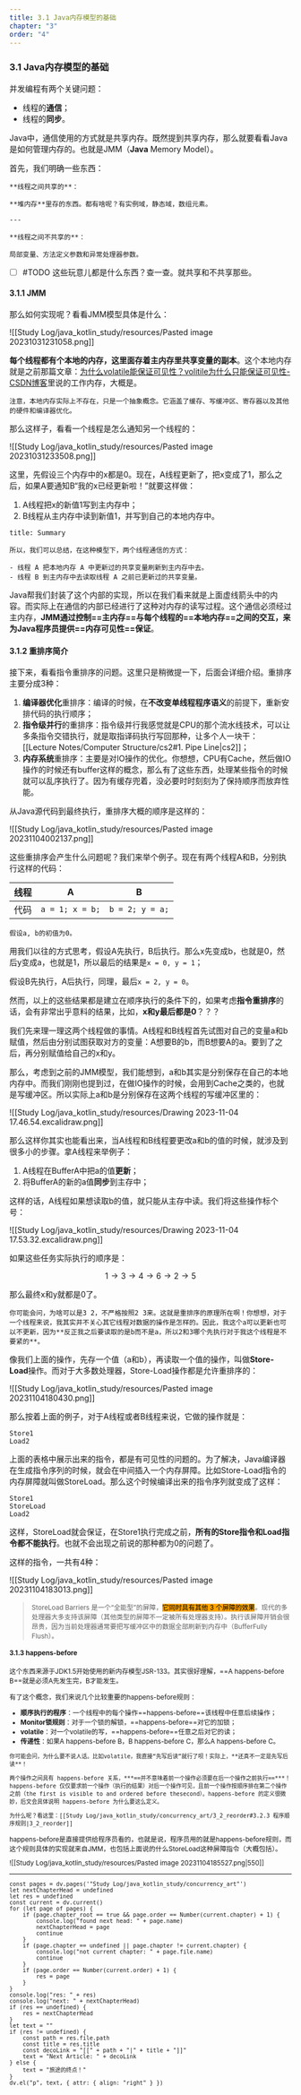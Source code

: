 ```yaml
---
title: 3.1 Java内存模型的基础
chapter: "3"
order: "4"
---
```

### 3.1 Java内存模型的基础

并发编程有两个关键问题：

* 线程的**通信**；
* 线程的**同步**。

Java中，通信使用的方式就是共享内存。既然提到共享内存，那么就要看看Java是如何管理内存的。也就是JMM（**Java** Memory Model）。

首先，我们明确一些东西：

```ad-info
**线程之间共享的**：

**堆内存**里存的东西。都有啥呢？有实例域，静态域，数组元素。

---

**线程之间不共享的**：

局部变量、方法定义参数和异常处理器参数。
```

- [ ] #TODO 这些玩意儿都是什么东西？查一查。就共享和不共享那些。

#### 3.1.1 JMM

那么如何实现呢？看看JMM模型具体是什么：

![[Study Log/java_kotlin_study/resources/Pasted image 20231031231058.png]]

**每个线程都有个本地的内存，这里面存着主内存里共享变量的副本**。这个本地内存就是之前那篇文章：[为什么volatile能保证可见性？volitile为什么只能保证可见性-CSDN博客](https://blog.csdn.net/m0_37892106/article/details/97050278)里说的工作内存，大概是。

```ad-warning
注意，本地内存实际上不存在，只是一个抽象概念。它涵盖了缓存、写缓冲区、寄存器以及其他的硬件和编译器优化。
```

那么这样子，看看一个线程是怎么通知另一个线程的：

![[Study Log/java_kotlin_study/resources/Pasted image 20231031233508.png]]

这里，先假设三个内存中的x都是0。现在，A线程更新了，把x变成了1，那么之后，如果A要通知B“我的x已经更新啦！”就要这样做：

1. A线程把x的新值1写到主内存中；
2. B线程从主内存中读到新值1，并写到自己的本地内存中。

```ad-note
title: Summary

所以，我们可以总结，在这种模型下，两个线程通信的方式：

- 线程 A 把本地内存 A 中更新过的共享变量刷新到主内存中去。
- 线程 B 到主内存中去读取线程 A 之前已更新过的共享变量。
```

Java帮我们封装了这个内部的实现，所以在我们看来就是上面虚线箭头中的内容。而实际上在通信的内部已经进行了这种对内存的读写过程。这个通信必须经过主内存，**JMM通过控制==主内存==与每个线程的==本地内存==之间的交互，来为Java程序员提供==内存可见性==保证**。

#### 3.1.2 重排序简介

接下来，看看指令重排序的问题。这里只是稍微提一下，后面会详细介绍。重排序主要分成3种：

1. **编译器优化**重排序：编译的时候，在**不改变单线程程序语义**的前提下，重新安排代码的执行顺序；
2. **指令级并行**的重排序：指令级并行我感觉就是CPU的那个流水线技术，可以让多条指令交错执行，就是取指译码执行写回那种，让多个人一块干：[[Lecture Notes/Computer Structure/cs2#1. Pipe Line|cs2]]；
3. **内存系统**重排序：主要是对IO操作的优化。你想想，CPU有Cache，然后做IO操作的时候还有buffer这样的概念，那么有了这些东西，处理某些指令的时候就可以乱序执行了。因为有缓存兜着，没必要时时刻刻为了保持顺序而放弃性能。

从Java源代码到最终执行，重排序大概的顺序是这样的：

![[Study Log/java_kotlin_study/resources/Pasted image 20231104002137.png]]

这些重排序会产生什么问题呢？我们来举个例子。现在有两个线程A和B，分别执行这样的代码：

| 线程 |        A        |        B        |
| ---- |:---------------:|:---------------:|
| 代码 | `a = 1; x = b;` | `b = 2; y = a;` |

```ad-info
假设a, b的初值为0。
```

用我们以往的方式思考，假设A先执行，B后执行。那么x先变成b，也就是0，然后y变成a，也就是1，所以最后的结果是`x = 0, y = 1`；

假设B先执行，A后执行，同理，最后`x = 2, y = 0`。

然而，以上的这些结果都是建立在顺序执行的条件下的，如果考虑**指令重排序**的话，会有非常出乎意料的结果，比如，**x和y最后都是0**？？？

我们先来理一理这两个线程做的事情。A线程和B线程首先试图对自己的变量a和b赋值，然后由分别试图获取对方的变量：A想要B的b，而B想要A的a。要到了之后，再分别赋值给自己的x和y。

那么，考虑到之前的JMM模型，我们能想到，a和b其实是分别保存在自己的本地内存中。而我们刚刚也提到过，在做IO操作的时候，会用到Cache之类的，也就是写缓冲区。所以实际上a和b是分别保存在这两个线程的写缓冲区里的：

![[Study Log/java_kotlin_study/resources/Drawing 2023-11-04 17.46.54.excalidraw.png]]

那么这样你其实也能看出来，当A线程和B线程要更改a和b的值的时候，就涉及到很多小的步骤。拿A线程来举例子：

1. A线程在BufferA中把a的值**更新**；
2. 将BufferA的新的a值**同步**到主存中；

这样的话，A线程如果想读取b的值，就只能从主存中读。我们将这些操作标个号：

![[Study Log/java_kotlin_study/resources/Drawing 2023-11-04 17.53.32.excalidraw.png]]

如果这些任务实际执行的顺序是：

$$
1 \rightarrow 3 \rightarrow 4 \rightarrow 6 \rightarrow 2 \rightarrow 5
$$

那么最终x和y就都是0了。

```ad-question
你可能会问，为啥可以是3 2，不严格按照2 3来。这就是重排序的原理所在啊！你想想，对于一个线程来说，我其实并不关心其它线程对数据的操作是怎样的。因此，我这个a可以更新也可以不更新，因为**反正我之后要读取的是b而不是a，所以2和3哪个先执行对于我这个线程是不要紧的**。
```

像我们上面的操作，先存一个值（a和b），再读取一个值的操作，叫做**Store-Load**操作。而对于大多数处理器，Store-Load操作都是允许重排序的：

![[Study Log/java_kotlin_study/resources/Pasted image 20231104180430.png]]

那么按着上面的例子，对于A线程或者B线程来说，它做的操作就是：

```
Store1
Load2
```

上面的表格中展示出来的指令，都是有可见性的问题的。为了解决，Java编译器在生成指令序列的时候，就会在中间插入一个内存屏障。比如Store-Load指令的内存屏障就叫做StoreLoad。那么这个时候编译出来的指令序列就变成了这样：

```
Store1
StoreLoad
Load2
```

这样，StoreLoad就会保证，在Store1执行完成之前，**所有的Store指令和Load指令都不能执行**。也就不会出现之前说的那种都为0的问题了。

这样的指令，一共有4种：

![[Study Log/java_kotlin_study/resources/Pasted image 20231104183013.png]]

> <small>StoreLoad Barriers 是一个“全能型”的屏障，<mark style="background-color:orange"><font color="black">它同时具有其他 3 个屏障的效果</font></mark>。现代的多处理器大多支持该屏障（其他类型的屏障不一定被所有处理器支持）。执行该屏障开销会很昂贵，因为当前处理器通常要把写缓冲区中的数据全部刷新到内存中（BufferFully Flush）。</smalll>

#### 3.1.3 happens-before

这个东西来源于JDK1.5开始使用的新内存模型JSR-133。其实很好理解，==A happens-before B==就是必须A先发生完，B才能发生。

有了这个概念，我们来说几个比较重要的happens-before规则：

* **顺序执行的程序**：一个线程中的每个操作==happens-before==该线程中任意后续操作；
* **Monitor锁规则**：对于一个锁的解锁，==happens-before==对它的加锁；
* **volatile**：对一个volatile的写，==happens-before==任意之后对它的读；
* **传递性**：如果A happens-before B，B happens-before C，那么A happens-before C。

```ad-question
你可能会问，为什么要不说人话。比如volatile，我直接“先写后读”就行了呗！实际上，**还真不一定是先写后读**！

两个操作之间具有 happens-before 关系，***==并不意味着前一个操作必须要在后一个操作之前执行==***！happens-before 仅仅要求前一个操作（执行的结果）对后一个操作可见，且前一个操作按顺序排在第二个操作之前（the first is visible to and ordered before thesecond）。happens-before 的定义很微妙，后文会具体说明 happens-before 为什么要这么定义。

为什么呢？看这里：[[Study Log/java_kotlin_study/concurrency_art/3_2_reorder#3.2.3 程序顺序规则|3_2_reorder]]
```

happens-before是直接提供给程序员看的，也就是说，程序员用的就是happens-before规则，而这个规则具体的实现就来自JMM，也包括上面说的什么StoreLoad这种屏障指令（大概包括）。

![[Study Log/java_kotlin_study/resources/Pasted image 20231104185527.png|550]]

---

```dataviewjs
const pages = dv.pages('"Study Log/java_kotlin_study/concurrency_art"')
let nextChapterHead = undefined
let res = undefined
const current = dv.current()
for (let page of pages) {
	if (page.chapter_root == true && page.order == Number(current.chapter) + 1) {
		console.log("found next head: " + page.name)
		nextChapterHead = page
		continue
	}
	if (page.chapter == undefined || page.chapter != current.chapter) {
		console.log("not current chapter: " + page.file.name)
		continue
	}
	if (page.order == Number(current.order) + 1) {
		res = page
	}
}
console.log("res: " + res)
console.log("next: " + nextChapterHead)
if (res == undefined) {
	res = nextChapterHead
}
let text = ""
if (res != undefined) {
	const path = res.file.path
	const title = res.title
	const decoLink = "[[" + path + "|" + title + "]]"
	text = "Next Article: " + decoLink
} else {
	text = "旅途的终点！"
}
dv.el("p", text, { attr: { align: "right" } })
```